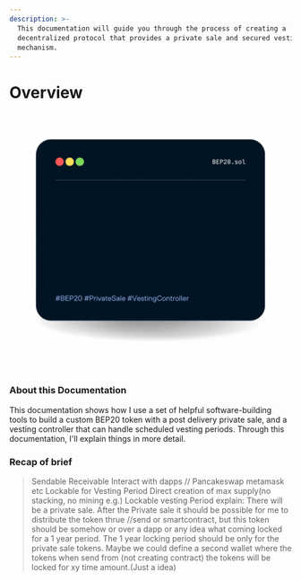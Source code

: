 ```yaml
---
description: >-
  This documentation will guide you through the process of creating a
  decentralized protocol that provides a private sale and secured vesting
  mechanism.
---
```


# Overview

![](.gitbook/assets/home.gif)

### About this Documentation

This documentation shows how I use a set of helpful software-building tools to build a custom BEP20 token with a post delivery private sale, and a vesting controller that can handle scheduled vesting periods. Through this documentation, I'll explain things in more detail.

### Recap of brief

> Sendable Receivable Interact with dapps // Pancakeswap metamask etc Lockable for Vesting Period Direct creation of max supply(no stacking, no mining e.g.) Lockable vesting Period explain: There will be a private sale. After the Private sale it should be possible for me to distribute the token thrue //send or smartcontract, but this token should be somehow or over a dapp or any idea what coming locked for a 1 year period. The 1 year locking period should be only for the private sale tokens. Maybe we could define a second wallet where the tokens when send from (not creating contract) the tokens will be locked for xy time amount.(Just a idea)
